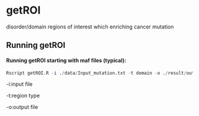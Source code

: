 # getROI

disorder/domain regions of interest which enriching cancer mutation

## Running getROI

#### Running getROI starting with maf files (typical):

```R
Rscript getROI.R -i ./data/Input_mutation.txt -t domain -o ./result/output.txt
```

-i:input file

-t:region type

-o:output file

